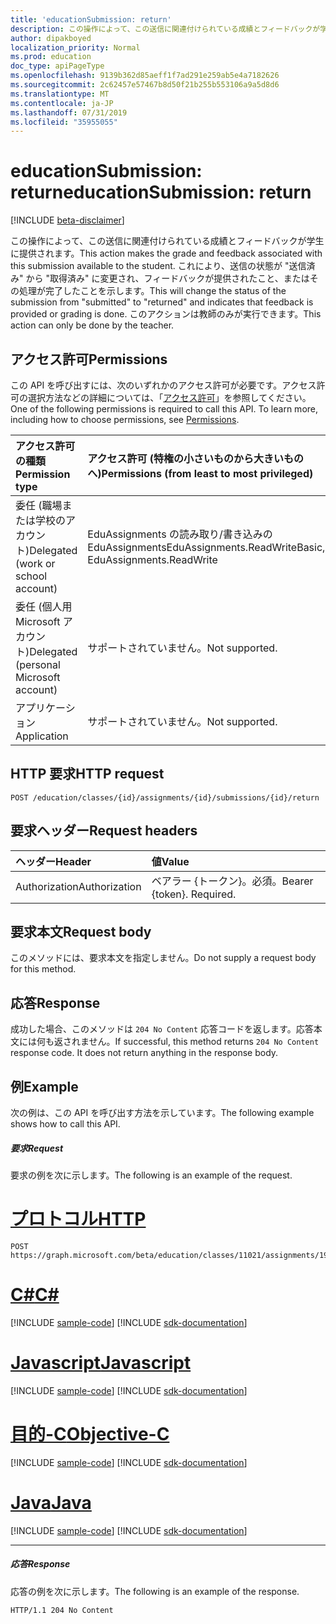 ```yaml
---
title: 'educationSubmission: return'
description: この操作によって、この送信に関連付けられている成績とフィードバックが学生に提供されます。
author: dipakboyed
localization_priority: Normal
ms.prod: education
doc_type: apiPageType
ms.openlocfilehash: 9139b362d85aeff1f7ad291e259ab5e4a7182626
ms.sourcegitcommit: 2c62457e57467b8d50f21b255b553106a9a5d8d6
ms.translationtype: MT
ms.contentlocale: ja-JP
ms.lasthandoff: 07/31/2019
ms.locfileid: "35955055"
---
```

# <a name="educationsubmission-return"></a><span data-ttu-id="82929-103">educationSubmission: return</span><span class="sxs-lookup"><span data-stu-id="82929-103">educationSubmission: return</span></span>

[!INCLUDE [beta-disclaimer](../../includes/beta-disclaimer.md)]

<span data-ttu-id="82929-104">この操作によって、この送信に関連付けられている成績とフィードバックが学生に提供されます。</span><span class="sxs-lookup"><span data-stu-id="82929-104">This action makes the grade and feedback associated with this submission available to the student.</span></span> <span data-ttu-id="82929-105">これにより、送信の状態が "送信済み" から "取得済み" に変更され、フィードバックが提供されたこと、またはその処理が完了したことを示します。</span><span class="sxs-lookup"><span data-stu-id="82929-105">This will change the status of the submission from "submitted" to "returned" and indicates that feedback is provided or grading is done.</span></span> <span data-ttu-id="82929-106">このアクションは教師のみが実行できます。</span><span class="sxs-lookup"><span data-stu-id="82929-106">This action can only be done by the teacher.</span></span>

## <a name="permissions"></a><span data-ttu-id="82929-107">アクセス許可</span><span class="sxs-lookup"><span data-stu-id="82929-107">Permissions</span></span>
<span data-ttu-id="82929-p102">この API を呼び出すには、次のいずれかのアクセス許可が必要です。アクセス許可の選択方法などの詳細については、「[アクセス許可](/graph/permissions-reference)」を参照してください。</span><span class="sxs-lookup"><span data-stu-id="82929-p102">One of the following permissions is required to call this API. To learn more, including how to choose permissions, see [Permissions](/graph/permissions-reference).</span></span>

|<span data-ttu-id="82929-110">アクセス許可の種類</span><span class="sxs-lookup"><span data-stu-id="82929-110">Permission type</span></span>      | <span data-ttu-id="82929-111">アクセス許可 (特権の小さいものから大きいものへ)</span><span class="sxs-lookup"><span data-stu-id="82929-111">Permissions (from least to most privileged)</span></span>              |
|:--------------------|:---------------------------------------------------------|
|<span data-ttu-id="82929-112">委任 (職場または学校のアカウント)</span><span class="sxs-lookup"><span data-stu-id="82929-112">Delegated (work or school account)</span></span> |  <span data-ttu-id="82929-113">EduAssignments の読み取り/書き込みの EduAssignments</span><span class="sxs-lookup"><span data-stu-id="82929-113">EduAssignments.ReadWriteBasic, EduAssignments.ReadWrite</span></span>   |
|<span data-ttu-id="82929-114">委任 (個人用 Microsoft アカウント)</span><span class="sxs-lookup"><span data-stu-id="82929-114">Delegated (personal Microsoft account)</span></span> |  <span data-ttu-id="82929-115">サポートされていません。</span><span class="sxs-lookup"><span data-stu-id="82929-115">Not supported.</span></span>  |
|<span data-ttu-id="82929-116">アプリケーション</span><span class="sxs-lookup"><span data-stu-id="82929-116">Application</span></span> | <span data-ttu-id="82929-117">サポートされていません。</span><span class="sxs-lookup"><span data-stu-id="82929-117">Not supported.</span></span> | 

## <a name="http-request"></a><span data-ttu-id="82929-118">HTTP 要求</span><span class="sxs-lookup"><span data-stu-id="82929-118">HTTP request</span></span>
<!-- { "blockType": "ignored" } -->
```http
POST /education/classes/{id}/assignments/{id}/submissions/{id}/return

```
## <a name="request-headers"></a><span data-ttu-id="82929-119">要求ヘッダー</span><span class="sxs-lookup"><span data-stu-id="82929-119">Request headers</span></span>
| <span data-ttu-id="82929-120">ヘッダー</span><span class="sxs-lookup"><span data-stu-id="82929-120">Header</span></span>       | <span data-ttu-id="82929-121">値</span><span class="sxs-lookup"><span data-stu-id="82929-121">Value</span></span> |
|:---------------|:--------|
| <span data-ttu-id="82929-122">Authorization</span><span class="sxs-lookup"><span data-stu-id="82929-122">Authorization</span></span>  | <span data-ttu-id="82929-p103">ベアラー {トークン}。必須。</span><span class="sxs-lookup"><span data-stu-id="82929-p103">Bearer {token}. Required.</span></span>  |

## <a name="request-body"></a><span data-ttu-id="82929-125">要求本文</span><span class="sxs-lookup"><span data-stu-id="82929-125">Request body</span></span>
<span data-ttu-id="82929-126">このメソッドには、要求本文を指定しません。</span><span class="sxs-lookup"><span data-stu-id="82929-126">Do not supply a request body for this method.</span></span>

## <a name="response"></a><span data-ttu-id="82929-127">応答</span><span class="sxs-lookup"><span data-stu-id="82929-127">Response</span></span>
<span data-ttu-id="82929-p104">成功した場合、このメソッドは `204 No Content` 応答コードを返します。応答本文には何も返されません。</span><span class="sxs-lookup"><span data-stu-id="82929-p104">If successful, this method returns `204 No Content` response code. It does not return anything in the response body.</span></span>

## <a name="example"></a><span data-ttu-id="82929-130">例</span><span class="sxs-lookup"><span data-stu-id="82929-130">Example</span></span>
<span data-ttu-id="82929-131">次の例は、この API を呼び出す方法を示しています。</span><span class="sxs-lookup"><span data-stu-id="82929-131">The following example shows how to call this API.</span></span>
##### <a name="request"></a><span data-ttu-id="82929-132">要求</span><span class="sxs-lookup"><span data-stu-id="82929-132">Request</span></span>
<span data-ttu-id="82929-133">要求の例を次に示します。</span><span class="sxs-lookup"><span data-stu-id="82929-133">The following is an example of the request.</span></span>

# <a name="httptabhttp"></a>[<span data-ttu-id="82929-134">プロトコル</span><span class="sxs-lookup"><span data-stu-id="82929-134">HTTP</span></span>](#tab/http)
<!-- {
  "blockType": "request",
  "name": "educationsubmission_return"
}-->

```http
POST https://graph.microsoft.com/beta/education/classes/11021/assignments/19002/submissions/850f51b7/return
```
# <a name="ctabcsharp"></a>[<span data-ttu-id="82929-135">C#</span><span class="sxs-lookup"><span data-stu-id="82929-135">C#</span></span>](#tab/csharp)
[!INCLUDE [sample-code](../includes/snippets/csharp/educationsubmission-return-csharp-snippets.md)]
[!INCLUDE [sdk-documentation](../includes/snippets/snippets-sdk-documentation-link.md)]

# <a name="javascripttabjavascript"></a>[<span data-ttu-id="82929-136">Javascript</span><span class="sxs-lookup"><span data-stu-id="82929-136">Javascript</span></span>](#tab/javascript)
[!INCLUDE [sample-code](../includes/snippets/javascript/educationsubmission-return-javascript-snippets.md)]
[!INCLUDE [sdk-documentation](../includes/snippets/snippets-sdk-documentation-link.md)]

# <a name="objective-ctabobjc"></a>[<span data-ttu-id="82929-137">目的-C</span><span class="sxs-lookup"><span data-stu-id="82929-137">Objective-C</span></span>](#tab/objc)
[!INCLUDE [sample-code](../includes/snippets/objc/educationsubmission-return-objc-snippets.md)]
[!INCLUDE [sdk-documentation](../includes/snippets/snippets-sdk-documentation-link.md)]

# <a name="javatabjava"></a>[<span data-ttu-id="82929-138">Java</span><span class="sxs-lookup"><span data-stu-id="82929-138">Java</span></span>](#tab/java)
[!INCLUDE [sample-code](../includes/snippets/java/educationsubmission-return-java-snippets.md)]
[!INCLUDE [sdk-documentation](../includes/snippets/snippets-sdk-documentation-link.md)]

---


##### <a name="response"></a><span data-ttu-id="82929-139">応答</span><span class="sxs-lookup"><span data-stu-id="82929-139">Response</span></span>
<span data-ttu-id="82929-140">応答の例を次に示します。</span><span class="sxs-lookup"><span data-stu-id="82929-140">The following is an example of the response.</span></span>

<!-- {
  "blockType": "response",
  "truncated": true,
  "@odata.type": "microsoft.graph.educationAssignment"
} -->
```http
HTTP/1.1 204 No Content
```

<!-- uuid: 8fcb5dbc-d5aa-4681-8e31-b001d5168d79
2015-10-25 14:57:30 UTC -->
<!--
{
  "type": "#page.annotation",
  "description": "educationSubmission: return",
  "keywords": "",
  "section": "documentation",
  "tocPath": "",
  "suppressions": [
  ]
}
-->

